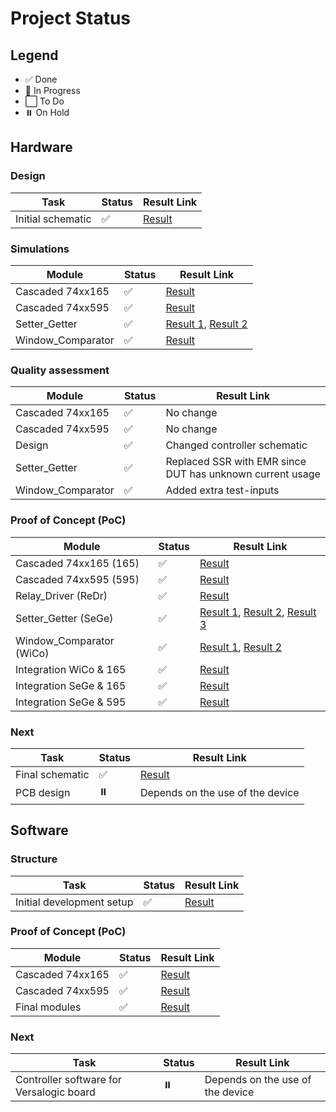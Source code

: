 # Project Status

## Legend
- ✅ Done
- 🔄 In Progress
- ⬜ To Do
- ⏸️ On Hold

## Hardware

### Design
| Task              | Status | Result Link |
|-------------------|--------|-------------|
| Initial schematic | ✅     | [Result](https://github.com/Pynckels/versalogic_board_tester/tree/main/hardware/design) |

### Simulations
| Module            | Status | Result Link |
|-------------------|--------|-------------|
| Cascaded 74xx165  | ✅     | [Result](https://github.com/Pynckels/versalogic_board_tester/blob/main/hardware/simulations/Cascaded_74xx165/result/tb_cascaded_74xx165.png) |
| Cascaded 74xx595  | ✅     | [Result](https://github.com/Pynckels/versalogic_board_tester/blob/main/hardware/simulations/Cascaded_74xx595/result/tb_cascaded_74xx595.png) |
| Setter_Getter     | ✅     | [Result 1](https://github.com/Pynckels/versalogic_board_tester/blob/main/hardware/simulations/Setter_Getter/result/Setter_Getter_Board-to-Controller.png), [Result 2](https://github.com/Pynckels/versalogic_board_tester/blob/main/hardware/simulations/Setter_Getter/result/Setter_Getter_Controller-to-Board.png) |
| Window_Comparator | ✅     | [Result](https://github.com/Pynckels/versalogic_board_tester/blob/main/hardware/simulations/Window_Comparator/result/Window_Comparator.png) |

### Quality assessment
| Module                    | Status | Result Link |
|---------------------------|--------|-------------|
| Cascaded 74xx165          | ✅     | No change |
| Cascaded 74xx595          | ✅     | No change |
| Design                    | ✅     | Changed controller schematic |
| Setter_Getter             | ✅     | Replaced SSR with EMR since DUT has unknown current usage |
| Window_Comparator         | ✅     | Added extra test-inputs |

### Proof of Concept (PoC)
| Module                    | Status | Result Link |
|---------------------------|--------|-------------|
| Cascaded 74xx165  (165)   | ✅     | [Result](https://github.com/Pynckels/versalogic_board_tester/blob/main/hardware/proofs_of_concept/Cascaded_74xx165/result/Cascaded_74xx165_output.png) |
| Cascaded 74xx595  (595)   | ✅     | [Result](https://github.com/Pynckels/versalogic_board_tester/blob/main/hardware/proofs_of_concept/Cascaded_74xx595/result/Cascaded_74xx595_output.png) |
| Relay_Driver      (ReDr)  | ✅     | [Result](https://github.com/Pynckels/versalogic_board_tester/blob/main/hardware/proofs_of_concept/Relay_Driver/result/Relay_Driver_output.png) |
| Setter_Getter     (SeGe)  | ✅     | [Result 1](https://github.com/Pynckels/versalogic_board_tester/blob/main/hardware/proofs_of_concept/Setter_Getter/result/Getter_output.png), [Result 2](https://github.com/Pynckels/versalogic_board_tester/blob/main/hardware/proofs_of_concept/Setter_Getter/result/Setter_output.png), [Result 3](https://github.com/Pynckels/versalogic_board_tester/blob/main/hardware/proofs_of_concept/Setter_Getter/result/Inverter_output.png) |
| Window_Comparator (WiCo)  | ✅     | [Result 1](https://github.com/Pynckels/versalogic_board_tester/blob/main/hardware/proofs_of_concept/Window_Comparator/result/Window_Comparator_output_input.png), [Result 2](https://github.com/Pynckels/versalogic_board_tester/blob/main/hardware/proofs_of_concept/Window_Comparator/result/Window_Comparator_output_floating.png) |
| Integration WiCo & 165    | ✅     | [Result](https://github.com/Pynckels/versalogic_board_tester/blob/main/hardware/proofs_of_concept/Window_Comparator/result/Window_Comparator_74xx165_output.txt) |
| Integration SeGe & 165    | ✅     | [Result](https://github.com/Pynckels/versalogic_board_tester/blob/main/hardware/proofs_of_concept/Setter_Getter/result/Getter_74xx165_output.txt) |
| Integration SeGe & 595    | ✅     | [Result](https://github.com/Pynckels/versalogic_board_tester/blob/main/hardware/proofs_of_concept/Setter_Getter/result/Setter_74xx595_output.png) |

### Next
| Task                       | Status | Result Link |
|----------------------------|--------|-------------|
| Final schematic            | ✅    | [Result](https://github.com/Pynckels/versalogic_board_tester/tree/main/hardware/design) |
| PCB design                 | ⏸️    | Depends on the use of the device |

## Software

### Structure
| Task                        | Status | Result Link |
|-----------------------------|--------|-------------|
| Initial development setup   | ✅     | [Result](https://github.com/Pynckels/versalogic_board_tester/tree/main/software/design) |

### Proof of Concept (PoC)
| Module           | Status | Result Link |
|------------------|--------|-------------|
| Cascaded 74xx165 | ✅     | [Result](https://github.com/Pynckels/versalogic_board_tester/blob/main/hardware/proofs_of_concept/Cascaded_74xx165/result/Cascaded_74xx165_output.png) |
| Cascaded 74xx595 | ✅     | [Result](https://github.com/Pynckels/versalogic_board_tester/blob/main/hardware/proofs_of_concept/Cascaded_74xx595/result/Cascaded_74xx595_output.png) |
| Final modules    | ✅     | [Result](https://github.com/Pynckels/versalogic_board_tester/tree/main/software/design) |

### Next
| Task                                     | Status | Result Link |
|------------------------------------------|--------|-------------|
| Controller software for Versalogic board | ⏸️     | Depends on the use of the device |

